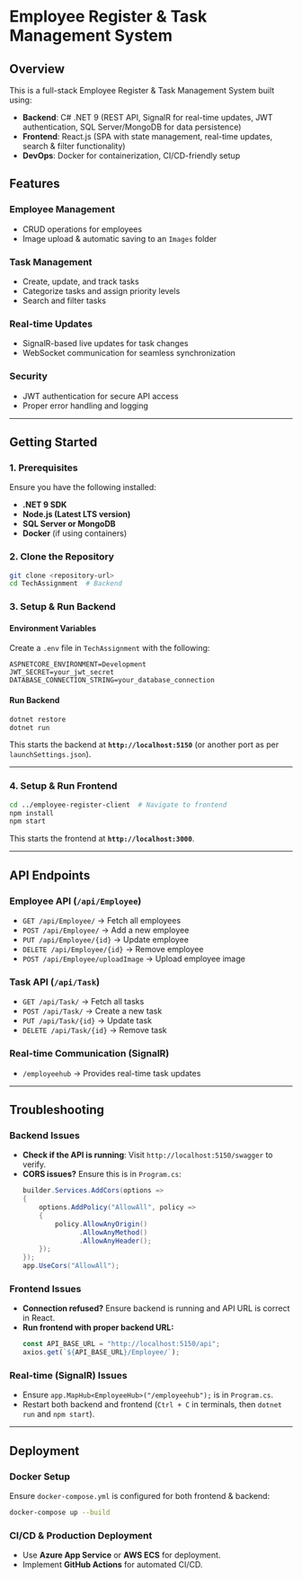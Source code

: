 # Employee Register & Task Management System

## Overview

This is a full-stack Employee Register & Task Management System built using:

- **Backend**: C# .NET 9 (REST API, SignalR for real-time updates, JWT authentication, SQL Server/MongoDB for data persistence)
- **Frontend**: React.js (SPA with state management, real-time updates, search & filter functionality)
- **DevOps**: Docker for containerization, CI/CD-friendly setup

## Features

### **Employee Management**

- CRUD operations for employees
- Image upload & automatic saving to an `Images` folder

### **Task Management**

- Create, update, and track tasks
- Categorize tasks and assign priority levels
- Search and filter tasks

### **Real-time Updates**

- SignalR-based live updates for task changes
- WebSocket communication for seamless synchronization

### **Security**

- JWT authentication for secure API access
- Proper error handling and logging

---

## **Getting Started**

### **1. Prerequisites**

Ensure you have the following installed:

- **.NET 9 SDK**
- **Node.js (Latest LTS version)**
- **SQL Server or MongoDB**
- **Docker** (if using containers)

### **2. Clone the Repository**

```sh
git clone <repository-url>
cd TechAssignment  # Backend
```

### **3. Setup & Run Backend**

#### **Environment Variables**

Create a `.env` file in `TechAssignment` with the following:

```env
ASPNETCORE_ENVIRONMENT=Development
JWT_SECRET=your_jwt_secret
DATABASE_CONNECTION_STRING=your_database_connection
```

#### **Run Backend**

```sh
dotnet restore
dotnet run
```

This starts the backend at **`http://localhost:5150`** (or another port as per `launchSettings.json`).

---

### **4. Setup & Run Frontend**

```sh
cd ../employee-register-client  # Navigate to frontend
npm install
npm start
```

This starts the frontend at **`http://localhost:3000`**.

---

## **API Endpoints**

### **Employee API** (`/api/Employee`)

- `GET /api/Employee/` → Fetch all employees
- `POST /api/Employee/` → Add a new employee
- `PUT /api/Employee/{id}` → Update employee
- `DELETE /api/Employee/{id}` → Remove employee
- `POST /api/Employee/uploadImage` → Upload employee image

### **Task API** (`/api/Task`)

- `GET /api/Task/` → Fetch all tasks
- `POST /api/Task/` → Create a new task
- `PUT /api/Task/{id}` → Update task
- `DELETE /api/Task/{id}` → Remove task

### **Real-time Communication (SignalR)**

- `/employeehub` → Provides real-time task updates

---

## **Troubleshooting**

### **Backend Issues**

- **Check if the API is running**: Visit `http://localhost:5150/swagger` to verify.
- **CORS issues?** Ensure this is in `Program.cs`:
  ```csharp
  builder.Services.AddCors(options =>
  {
      options.AddPolicy("AllowAll", policy =>
      {
          policy.AllowAnyOrigin()
                .AllowAnyMethod()
                .AllowAnyHeader();
      });
  });
  app.UseCors("AllowAll");
  ```

### **Frontend Issues**

- **Connection refused?** Ensure backend is running and API URL is correct in React.
- **Run frontend with proper backend URL:**
  ```javascript
  const API_BASE_URL = "http://localhost:5150/api";
  axios.get(`${API_BASE_URL}/Employee/`);
  ```

### **Real-time (SignalR) Issues**

- Ensure `app.MapHub<EmployeeHub>("/employeehub");` is in `Program.cs`.
- Restart both backend and frontend (`Ctrl + C` in terminals, then `dotnet run` and `npm start`).

---

## **Deployment**

### **Docker Setup**

Ensure `docker-compose.yml` is configured for both frontend & backend:

```sh
docker-compose up --build
```

### **CI/CD & Production Deployment**

- Use **Azure App Service** or **AWS ECS** for deployment.
- Implement **GitHub Actions** for automated CI/CD.
